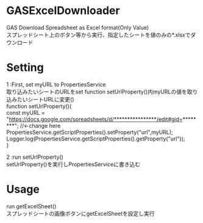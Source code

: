 # GASExcelDownloader
GAS Download Spreadsheet as Excel format(Only Value)  
スプレッドシート上のボタン等から実行、指定したシートを値のみの*.xlsxでダウンロード  

# Setting

1 :First, set myURL to PropertiesService  
  取り込みたいシートのURLをset
  function setUrlProperty()内myURLの値を取り込みたいシートURLに変更()  
    function setUrlProperty(){  
        const myURL = "https://docs.google.com/spreadsheets/d/****************/edit#gid=********"; //<-change here
        PropertiesService.getScriptProperties().setProperty("url",myURL);  
        Logger.log(PropertiesService.getScriptProperties().getProperty("url"));  
    }

2 :run setUrlProperty()  
  setUrlProperty()を実行しPropertiesServiceに書き込む

# Usage
  run getExcelSheet()  
  スプレッドシートの画像ボタンにgetExcelSheetを設定し実行  
